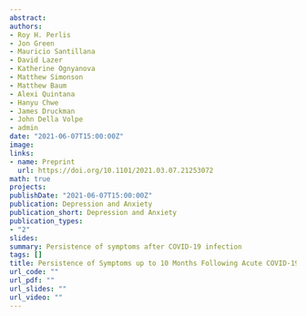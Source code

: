 ```yaml
---
abstract: 
authors:
- Roy H. Perlis
- Jon Green
- Mauricio Santillana
- David Lazer
- Katherine Ognyanova
- Matthew Simonson
- Matthew Baum
- Alexi Quintana
- Hanyu Chwe
- James Druckman
- John Della Volpe
- admin
date: "2021-06-07T15:00:00Z"
image:
links:
- name: Preprint
  url: https://doi.org/10.1101/2021.03.07.21253072
math: true
projects:
publishDate: "2021-06-07T15:00:00Z"
publication: Depression and Anxiety
publication_short: Depression and Anxiety
publication_types:
- "2"
slides: 
summary: Persistence of symptoms after COVID-19 infection
tags: []
title: Persistence of Symptoms up to 10 Months Following Acute COVID-19 Illness
url_code: ""
url_pdf: ""
url_slides: ""
url_video: ""
---
```


